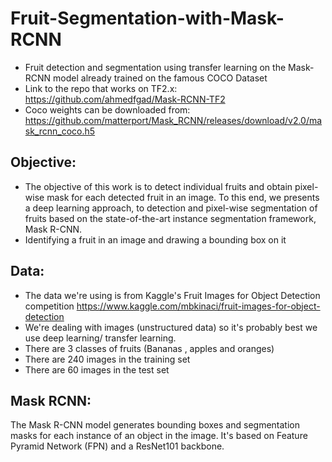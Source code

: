 # Fruit-Segmentation-with-Mask-RCNN
- Fruit detection and segmentation using transfer learning on the Mask-RCNN model already trained on the famous COCO Dataset
- Link to the repo that works on TF2.x: https://github.com/ahmedfgad/Mask-RCNN-TF2
- Coco weights can be downloaded from: https://github.com/matterport/Mask_RCNN/releases/download/v2.0/mask_rcnn_coco.h5

## Objective:
- The objective of this work is to detect individual fruits and obtain pixel-wise mask for each detected fruit in an image. To this end, we presents a deep learning approach, to detection and pixel-wise segmentation of fruits based on the state-of-the-art instance segmentation framework, Mask R-CNN.
- Identifying a fruit in an image and drawing a bounding box on it
## Data:
- The data we're using is from Kaggle's Fruit Images for Object Detection competition https://www.kaggle.com/mbkinaci/fruit-images-for-object-detection
- We're dealing with images (unstructured data) so it's probably best we use deep learning/ transfer learning.
- There are 3 classes of fruits (Bananas , apples and oranges)
- There are 240 images in the training set
- There are 60 images in the test set
## Mask RCNN:
The Mask R-CNN model generates bounding boxes and segmentation masks for each instance of an object in the image. It's based on Feature Pyramid Network (FPN) and a ResNet101 backbone.


